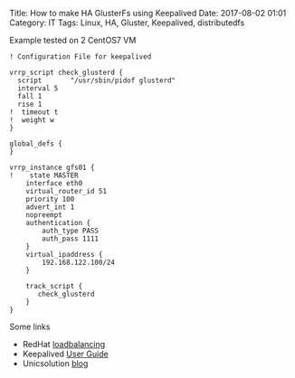 Title: How to make HA GlusterFs using Keepalived
Date: 2017-08-02 01:01
Category: IT
Tags: Linux, HA, Gluster, Keepalived, distributedfs

Example tested on 2 CentOS7 VM

    ! Configuration File for keepalived
    
    vrrp_script check_glusterd {
      script       "/usr/sbin/pidof glusterd"
      interval 5
      fall 1
      rise 1
    !  timeout t
    !  weight w
    }
    
    global_defs {
    }
    
    vrrp_instance gfs01 {
    !    state MASTER
        interface eth0
        virtual_router_id 51
        priority 100
        advert_int 1
        nopreempt
        authentication {
            auth_type PASS
            auth_pass 1111
        }
        virtual_ipaddress {
            192.168.122.100/24
        }
    
        track_script {
           check_glusterd
        }
    }


Some links

* RedHat [loadbalancing](https://access.redhat.com/documentation/en-US/Red_Hat_Enterprise_Linux/7/html/Load_Balancer_Administration/ch-lvs-overview-VSA.html)
* Keepalived [User Guide](http://www.keepalived.org/pdf/UserGuide.pdf)
* Unicsolution [blog](http://blog.unicsolution.com/2015/01/kamailio-high-availability-with.html)

